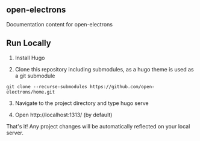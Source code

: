 ## open-electrons

Documentation content for open-electrons

## Run Locally

1. Install Hugo

2. Clone this repository including submodules, as a hugo theme is used as a git submodule

```
git clone --recurse-submodules https://github.com/open-electrons/home.git
```

3. Navigate to the project directory and type hugo serve

4. Open http://localhost:1313/ (by default)

That's it! Any project changes will be automatically reflected on your local server.
